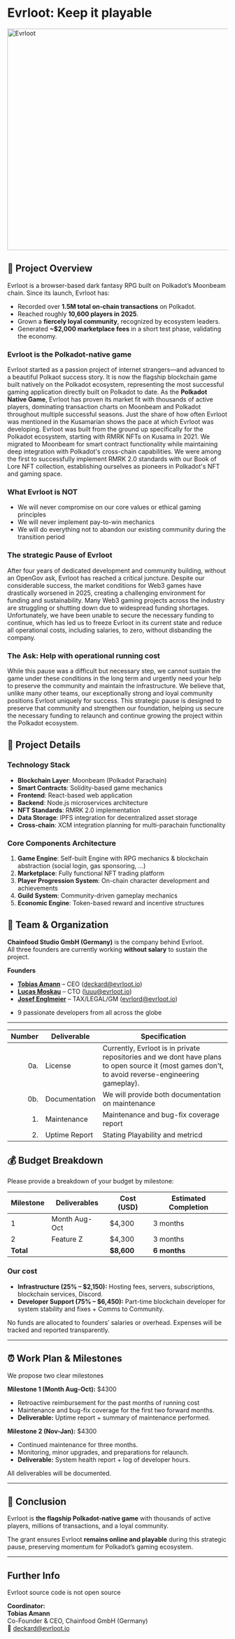 


# Evrloot: Keep it playable


[<img width="750" height="506" alt="Evrloot" src="https://github.com/user-attachments/assets/78949042-9991-4341-a71a-ebcd709b3fce" />](https://youtu.be/RAvca9ur9CQ)




## 🔎 Project Overview

Evrloot is a browser-based dark fantasy RPG built on Polkadot’s Moonbeam chain. Since its launch, Evrloot has:

- Recorded over **1.5M total on-chain transactions** on Polkadot.
- Reached roughly **10,600 players in 2025**.
- Grown a **fiercely loyal community**, recognized by ecosystem leaders.
- Generated **~$2,000 marketplace fees** in a short test phase, validating the economy.

### Evrloot is the Polkadot-native game
Evrloot started as a passion project of internet strangers—and advanced to a beautiful Polkaot success story. It is now the flagship blockchain game built natively on the Polkadot ecosystem, representing the most successful gaming application directly built on Polkadot to date. As the **Polkadot Native Game**, Evrloot has proven its market fit with thousands of active players, dominating transaction charts on Moonbeam and Polkadot throughout multiple successful seasons. Just the share of how often Evrloot was mentioned in the Kusamarian shows the pace at which Evrloot was developing. 
Evrloot was built from the ground up specifically for the Polkadot ecosystem, starting with RMRK NFTs on Kusama in 2021. We migrated to Moonbeam for smart contract functionality while maintaining deep integration with Polkadot's cross-chain capabilities. We were among the first to successfully implement RMRK 2.0 standards with our Book of Lore NFT collection, establishing ourselves as pioneers in Polkadot's NFT and gaming space.

### What Evrloot is NOT
- We will never compromise on our core values or ethical gaming principles
- We will never implement pay-to-win mechanics
- We will do everything not to abandon our existing community during the transition period

### The strategic Pause of Evrloot
After four years of dedicated development and community building, without an OpenGov ask, Evrloot has reached a critical juncture. Despite our considerable success, the market conditions for Web3 games have drastically worsened in 2025, creating a challenging environment for funding and sustainability. Many Web3 gaming projects across the industry are struggling or shutting down due to widespread funding shortages. 
Unfortunately, we have been unable to secure the necessary funding to continue, which has led us to freeze Evrloot in its current state and reduce all operational costs, including salaries, to zero, without disbanding the company. 

### The Ask: Help with operational running cost
While this pause was a difficult but necessary step, we cannot sustain the game under these conditions in the long term and urgently need your help to preserve the community and maintain the infrastructure. We believe that, unlike many other teams, our exceptionally strong and loyal community positions Evrloot uniquely for success. This strategic pause is designed to preserve that community and strengthen our foundation, helping us secure the necessary funding to relaunch and continue growing the project within the Polkadot ecosystem.


## 🥗 Project Details

### Technology Stack
- **Blockchain Layer**: Moonbeam (Polkadot Parachain)
- **Smart Contracts**: Solidity-based game mechanics
- **Frontend**: React-based web application
- **Backend**: Node.js microservices architecture
- **NFT Standards**: RMRK 2.0 implementation
- **Data Storage**: IPFS integration for decentralized asset storage
- **Cross-chain**: XCM integration planning for multi-parachain functionality

### Core Components Architecture
1. **Game Engine**: Self-built Engine with RPG mechanics & blockchain abstraction (social login, gas sponsoring, ...)
2. **Marketplace**: Fully functional NFT trading platform
3. **Player Progression System**: On-chain character development and achievements
4. **Guild System**: Community-driven gameplay mechanics
5. **Economic Engine**: Token-based reward and incentive structures




## 👔 Team & Organization
**Chainfood Studio GmbH (Germany)** is the company behind Evrloot.  
All three founders are currently working **without salary** to sustain the project.

**Founders**
- [**Tobias Amann**](https://www.linkedin.com/in/tobias-amann-375bba83/) – CEO (deckard@evrloot.io)  
- [**Lucas Moskau**](https://www.linkedin.com/in/lucas-moskau-06a765171/) – CTO (luuu@evrloot.io)  
- [**Josef Englmeier**](https://www.linkedin.com/in/josef-englmeier-84188952/) – TAX/LEGAL/GM (evrlord@evrloot.io)  

+ 9 passionate developers from all across the globe

---



| Number | Deliverable | Specification |
| -----: | ----------- | ------------- |
| 0a. | License | Currently, Evrloot is in private repositories and we dont have plans to open source it (most games don't, to avoid reverse-engineering gameplay). |
| 0b. | Documentation | We will provide both documentation on maintenance |
| 1. | Maintenance  | Maintenance and bug-fix coverage report |
| 2. | Uptime Report | Stating Playability and metricd |

## 💰 Budget Breakdown

Please provide a breakdown of your budget by milestone:

| Milestone | Deliverables | Cost (USD) | Estimated Completion |
| --- | --- | --- | --- |
| 1 | Month Aug-Oct | $4,300  | 3 months |
| 2 | Feature Z | $4,300 | 3 months |
| **Total** | | **$8,600** | **6 months** |

### Our cost

- **Infrastructure (25% – $2,150):** Hosting fees, servers, subscriptions, blockchain services, Discord.  
- **Developer Support (75% – $6,450):** Part-time blockchain developer for system stability and fixes + Comms to Community.  

No funds are allocated to founders’ salaries or overhead. Expenses will be tracked and reported transparently.

---

## ⏰ Work Plan & Milestones
We propose two clear milestones 

**Milestone 1 (Month Aug-Oct):** $4300 
- Retroactive reimbursement for the past months of running cost  
- Maintenance and bug-fix coverage for the first two forward months.  
- **Deliverable:** Uptime report + summary of maintenance performed.  

**Milestone 2 (Nov-Jan):** $4300 
- Continued maintenance for three months.  
- Monitoring, minor upgrades, and preparations for relaunch.  
- **Deliverable:** System health report + log of developer hours.  

All deliverables will be documented.

---


## 🥬 Conclusion
Evrloot is **the flagship Polkadot-native game** with thousands of active players, millions of transactions, and a loyal community.  

The grant ensures Evrloot **remains online and playable** during this strategic pause, preserving momentum for Polkadot’s gaming ecosystem.

---

## Further Info
Evrloot source code is not open source

**Coordinator:**  
**Tobias Amann**  
Co-Founder & CEO, Chainfood GmbH (Germany)  
📧 deckard@evrloot.io
